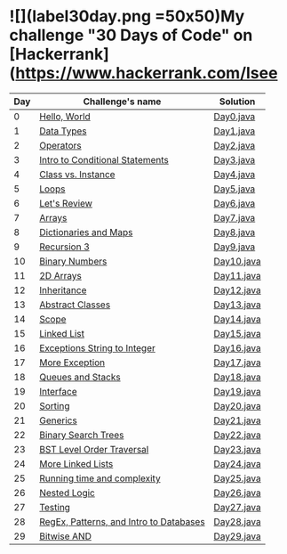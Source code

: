 # ![](label30day.png =50x50)My challenge "30 Days of Code" on [Hackerrank](https://www.hackerrank.com/Isee

Day | Challenge's name                | Solution
----|---------------------------------|---------
0   | [Hello, World](https://www.hackerrank.com/challenges/30-hello-world/problem)| [Day0.java](https://github.com/IseeHorizont/HackerRank-30-days-of-code/blob/master/src/Day0.java)
1   | [Data Types](https://www.hackerrank.com/challenges/30-data-types/problem)   | [Day1.java](https://github.com/IseeHorizont/HackerRank-30-days-of-code/blob/master/src/Day1.java)
2   | [Operators](https://www.hackerrank.com/challenges/30-operators/problem)     | [Day2.java](https://github.com/IseeHorizont/HackerRank-30-days-of-code/blob/master/src/Day2.java)
3   | [Intro to Conditional Statements](https://www.hackerrank.com/challenges/30-conditional-statements/problem) | [Day3.java](https://github.com/IseeHorizont/HackerRank-30-days-of-code/blob/master/src/Day3.java)
4   | [Class vs. Instance](https://www.hackerrank.com/challenges/30-class-vs-instance/problem)              | [Day4.java](https://github.com/IseeHorizont/HackerRank-30-days-of-code/blob/master/src/Day4.java)
5   | [Loops](https://www.hackerrank.com/challenges/30-loops/problem)             | [Day5.java](https://github.com/IseeHorizont/HackerRank-30-days-of-code/blob/master/src/Day5.java)
6   | [Let's Review](https://www.hackerrank.com/challenges/30-review-loop/problem)| [Day6.java](https://github.com/IseeHorizont/HackerRank-30-days-of-code/blob/master/src/Day6.java)
7   | [Arrays](https://www.hackerrank.com/challenges/30-arrays/problem)           | [Day7.java](https://github.com/IseeHorizont/HackerRank-30-days-of-code/blob/master/src/Day7.java)
8   | [Dictionaries and Maps](https://www.hackerrank.com/challenges/30-dictionaries-and-maps/problem)| [Day8.java](https://github.com/IseeHorizont/HackerRank-30-days-of-code/blob/master/src/Day8.java)
9   | [Recursion 3](https://www.hackerrank.com/challenges/30-recursion/problem)   | [Day9.java](https://github.com/IseeHorizont/HackerRank-30-days-of-code/blob/master/src/Day9.java)
10  | [Binary Numbers](https://www.hackerrank.com/challenges/30-binary-numbers/problem)| [Day10.java](https://github.com/IseeHorizont/HackerRank-30-days-of-code/blob/master/src/Day10.java)
11  | [2D Arrays](https://www.hackerrank.com/challenges/30-2d-arrays/problem)     | [Day11.java](https://github.com/IseeHorizont/HackerRank-30-days-of-code/blob/master/src/Day11.java)
12  | [Inheritance](https://www.hackerrank.com/challenges/30-inheritance/problem) | [Day12.java](https://github.com/IseeHorizont/HackerRank-30-days-of-code/blob/master/src/Day12.java)
13  | [Abstract Classes](https://www.hackerrank.com/challenges/30-abstract-classes/problem) | [Day13.java](https://github.com/IseeHorizont/HackerRank-30-days-of-code/blob/master/src/Day13.java)
14  | [Scope](https://www.hackerrank.com/challenges/30-scope/problem)             | [Day14.java](https://github.com/IseeHorizont/HackerRank-30-days-of-code/blob/master/src/Day14.java)
15  | [Linked List](https://www.hackerrank.com/challenges/30-linked-list/problem) | [Day15.java](https://github.com/IseeHorizont/HackerRank-30-days-of-code/blob/master/src/Day15.java)
16  | [Exceptions String to Integer](https://www.hackerrank.com/challenges/30-exceptions-string-to-integer/problem)| [Day16.java](https://github.com/IseeHorizont/HackerRank-30-days-of-code/blob/master/src/Day16.java)
17  | [More Exception](https://www.hackerrank.com/challenges/30-more-exceptions/problem)   | [Day17.java](https://github.com/IseeHorizont/HackerRank-30-days-of-code/blob/master/src/Day17.java)
18  | [Queues and Stacks](https://www.hackerrank.com/challenges/30-queues-stacks/problem)  | [Day18.java](https://github.com/IseeHorizont/HackerRank-30-days-of-code/blob/master/src/Day18.java)
19  | [Interface](https://www.hackerrank.com/challenges/30-interfaces/problem)    | [Day19.java](https://github.com/IseeHorizont/HackerRank-30-days-of-code/blob/master/src/Day19.java)
20  | [Sorting](https://www.hackerrank.com/challenges/30-sorting/problem)         | [Day20.java](https://github.com/IseeHorizont/HackerRank-30-days-of-code/blob/master/src/Day20.java)
21  | [Generics](https://www.hackerrank.com/challenges/30-generics/problem)       | [Day21.java](https://github.com/IseeHorizont/HackerRank-30-days-of-code/blob/master/src/Day21.java)
22  | [Binary Search Trees](https://www.hackerrank.com/challenges/30-binary-search-trees/problem)| [Day22.java](https://github.com/IseeHorizont/HackerRank-30-days-of-code/blob/master/src/Day22.java)
23  | [BST Level Order Traversal](https://www.hackerrank.com/challenges/30-binary-trees/problem) | [Day23.java](https://github.com/IseeHorizont/HackerRank-30-days-of-code/blob/master/src/Day23.java)
24  | [More Linked Lists](https://www.hackerrank.com/challenges/30-linked-list-deletion/problem) | [Day24.java](https://github.com/IseeHorizont/HackerRank-30-days-of-code/blob/master/src/Day24.java)
25  | [Running time and complexity](https://www.hackerrank.com/challenges/30-running-time-and-complexity/problem)| [Day25.java](https://github.com/IseeHorizont/HackerRank-30-days-of-code/blob/master/src/Day25.java)
26  | [Nested Logic](https://www.hackerrank.com/challenges/30-nested-logic/problem) | [Day26.java](https://github.com/IseeHorizont/HackerRank-30-days-of-code/blob/master/src/Day26.java)
27  | [Testing](https://www.hackerrank.com/challenges/30-testing/problem)           | [Day27.java](https://github.com/IseeHorizont/HackerRank-30-days-of-code/blob/master/src/Day27.java)
28  | [RegEx, Patterns, and Intro to Databases](https://www.hackerrank.com/challenges/30-regex-patterns/problem)| [Day28.java](https://github.com/IseeHorizont/HackerRank-30-days-of-code/blob/master/src/Day28.java)
29  | [Bitwise AND](https://www.hackerrank.com/challenges/30-bitwise-and/problem)   | [Day29.java](https://github.com/IseeHorizont/HackerRank-30-days-of-code/blob/master/src/Day29.java)
